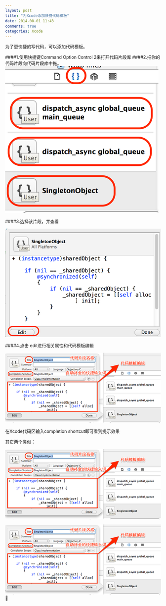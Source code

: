 ```yaml
---
layout: post
title: "为Xcode添加快捷代码模板"
date: 2014-08-01 11:43
comments: true
categories: Xcode
---
```


为了更快捷的写代码，可以添加代码模板。

####1.使用快捷键Command Option Control 2来打开代码片段库
####2.把你的代码片段向代码片段库中拖。
 ![image](/images/post/2014-08-01-wei-xcodetian-jia-kuai-jie-dai-ma-mo-ban/shortcodetemplate1.png)
 
####3.选择该片段，并查看

 ![image](/images/post/2014-08-01-wei-xcodetian-jia-kuai-jie-dai-ma-mo-ban/shortcodetemplate2.png)

####4.点击 edit进行相关属性和代码模板编辑

 ![image](/images/post/2014-08-01-wei-xcodetian-jia-kuai-jie-dai-ma-mo-ban/shortcodetemplate3.png)
 
 在Xcode代码区输入completion shortcut即可看到提示效果
 
 其它两个类似：
 
 ![image](/images/post/2014-08-01-wei-xcodetian-jia-kuai-jie-dai-ma-mo-ban/shortcodetemplate3.png)
 
 ![image](/images/post/2014-08-01-wei-xcodetian-jia-kuai-jie-dai-ma-mo-ban/shortcodetemplate3.png)
